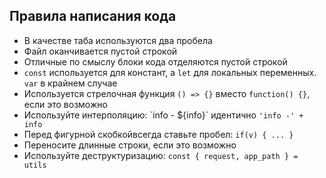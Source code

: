 ## Правила написания кода
* В качестве таба используются два пробела
* Файл оканчивается пустой строкой
* Отличные по смыслу блоки кода отделяются пустой строкой
* `const` используется для констант, а `let` для локальных переменных. `var` в крайнем случае
* Используется стрелочная функция `() => {}` вместо `function() {}`, если это возможно
* Используйте интерполяцию: \`info - ${info}\` идентично `'info -' + info`
* Перед фигурной скобкойвсегда ставьте пробел: `if(v) { ... }`
* Переносите длинные строки, если это возможно
* Используйте деструктуризацию: `const { request, app_path } = utils`
